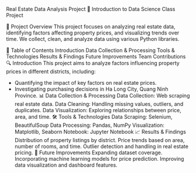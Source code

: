 Real Estate Data Analysis Project
🚀 Introduction to Data Science Class Project

📌 Project Overview
  This project focuses on analyzing real estate data, identifying factors affecting property prices, and visualizing trends over time. We collect, clean, and analyze data using various Python libraries.

📂 Table of Contents
  Introduction
  Data Collection & Processing
  Tools & Technologies
  Results & Findings
  Future Improvements
  Team Contributions
🔍 Introduction
  This project aims to analyze factors influencing property prices in different districts, including:  
  + Quantifying the impact of key factors on real estate prices.
  + Investigating purchasing decisions in Ha Long City, Quang Ninh Province.
📊 Data Collection & Processing
  Data Collection: Web scraping real estate data.
  Data Cleaning: Handling missing values, outliers, and duplicates.
  Data Visualization: Exploring relationships between price, area, and time.
🛠 Tools & Technologies
  Data Scraping: Selenium, BeautifulSoup
  Data Processing: Pandas, NumPy
  Visualization: Matplotlib, Seaborn
  Notebook: Jupyter Notebook
📈 Results & Findings
  Distribution of property listings by district.
  Price trends based on area, number of rooms, and time.
  Outlier detection and handling in real estate pricing.
🚀 Future Improvements
  Expanding dataset coverage.
  Incorporating machine learning models for price prediction.
  Improving data visualization and dashboard features.
